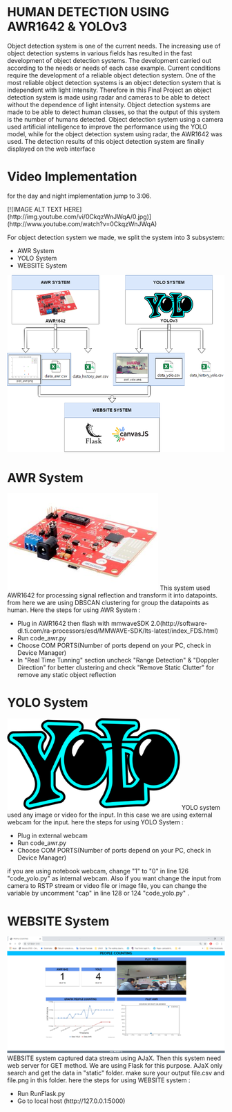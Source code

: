 # HUMAN DETECTION USING AWR1642 & YOLOv3
Object detection system is one of the current needs. The increasing use of object detection systems in various fields has resulted in the fast development of object detection systems. The development carried out according to the needs or needs of each case example. Current conditions require the development of a reliable object detection system. One of the most reliable object detection systems is an object detection system that is independent with light intensity. Therefore in this Final Project an object detection system is made using radar and cameras to be able to detect without the dependence of light intensity. Object detection systems are made to be able to detect human classes, so that the output of this system is the number of humans detected. Object detection system using a camera used artificial intelligence to improve the performance using the YOLO model, while for the object detection system using radar, the AWR1642 was used. The detection results of this object detection system are finally displayed on the web interface

<h1> Video Implementation </h1> 
<p>for the day and night implementation jump to 3:06. </p>
[![IMAGE ALT TEXT HERE](http://img.youtube.com/vi/0CkqzWnJWqA/0.jpg)](http://www.youtube.com/watch?v=0CkqzWnJWqA)



For object detection system we made, we split the system into 3 subsystem:
<ul>
  <li>AWR System</li>
  <li>YOLO System</li>
  <li>WEBSITE System</li>
</ul>
<img src="https://github.com/STEI-ITB/AMA/blob/master/final%20sistem.png?raw=true"></img>

<h1>AWR System</h1>
<img src="https://github.com/STEI-ITB/AMA/blob/master/AWR1642.jpg?raw=true"></img>
This system used AWR1642 for processing signal reflection and transform it into datapoints. from here we are using DBSCAN clustering for group the datapoints as human. Here the steps for using AWR System :
<ul>
  <li>Plug in AWR1642 then flash with mmwaveSDK 2.0(http://software-dl.ti.com/ra-processors/esd/MMWAVE-SDK/lts-latest/index_FDS.html)</li>
  <li>Run code_awr.py</li>
  <li>Choose COM PORTS(Number of ports depend on your PC, check in Device Manager)</li>
  <li>In "Real Time Tunning" section uncheck "Range Detection" & "Doppler Direction" for better clustering and check "Remove Static Clutter" for remove any static object reflection</li>
</ul>


<h1>YOLO System</h1>
<img src="https://github.com/STEI-ITB/AMA/blob/master/yolo.png?raw=true" width="400px"></img>
YOLO system used any image or video for the input. In this case we are using external webcam for the input. here the steps for using YOLO System :
<ul>
  <li>Plug in external webcam</li>
  <li>Run code_awr.py</li>
  <li>Choose COM PORTS(Number of ports depend on your PC, check in Device Manager)</li>
</ul>
if you are using notebook webcam, change "1" to "0" in line 126 "code_yolo.py" as internal webcam. Also if you want change the input from camera to RSTP stream or video file or image file, you can change the variable by uncomment "cap" in line 128 or 124 "code_yolo.py" .


<h1>WEBSITE System</h1>
<img src="https://github.com/STEI-ITB/AMA/blob/master/Website.PNG?raw=true"></img>
WEBSITE system captured data stream using AJaX. Then this system need web server for GET method. We are using Flask for this purpose. AJaX only search and get the data in "static" folder. make sure your output file.csv and file.png in this folder. here the steps for using WEBSITE system :
<ul>
  <li>Run RunFlask.py</li>
  <li>Go to local host (http://127.0.0.1:5000)</li>
</ul>
